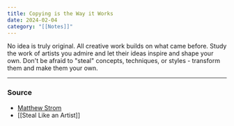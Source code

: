 ```yaml
---
title: Copying is the Way it Works
date: 2024-02-04
category: "[[Notes]]"
---
```

No idea is truly original. All creative work builds on what came before. Study the work of artists you admire and let their ideas inspire and shape your own. Don't be afraid to "steal" concepts, techniques, or styles - transform them and make them your own.

--- 
### Source
-  [Matthew Strom](https://matthewstrom.com/writing/copying/)
- [[Steal Like an Artist]]